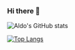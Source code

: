 ### Hi there 👋
![Aldo's GitHub stats](https://github-readme-stats.vercel.app/api?username=Aldo-Gsu-4&count_private=true&show_icons=true&theme=darcula)

[![Top Langs](https://github-readme-stats.vercel.app/api/top-langs/?username=Aldo-Gsu-4&layout=compact)](https://github.com/Aldo-Gsu-4/github-readme-stats&theme=darcula)

<!--
**Aldo-Gsu-4/Aldo-Gsu-4** is a ✨ _special_ ✨ repository because its `README.md` (this file) appears on your GitHub profile.
